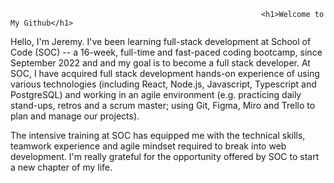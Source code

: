                                                             <h1>Welcome to My Github</h1>

<p>Hello, I'm Jeremy. I've been learning full-stack development at School of Code (SOC) -- a 16-week, full-time and fast-paced coding bootcamp,  since September 2022 and and my goal is to become a full stack developer. At SOC, I have acquired full stack development hands-on experience of using various technologies (including React, Node.js, Javascript, Typescript and PostgreSQL) and working in an agile environment (e.g. practicing daily stand-ups, retros and a scrum master; using Git, Figma, Miro and Trello to plan and manage our projects).</p>
<p>The intensive training at SOC has equipped me with the technical skills, teamwork experience and agile mindset required to  break into web development. I'm really grateful for the opportunity offered by SOC to start a new chapter of my life.</p>
